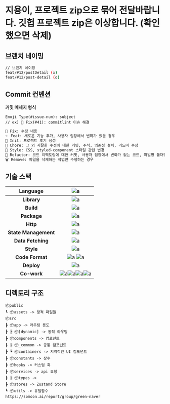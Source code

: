 # 지용이, 프로젝트 zip으로 묶어 전달바랍니다. 깃헙 프로젝트 zip은 이상합니다. (확인했으면 삭제)
## 브랜치 네이밍

```bash
// 브랜치 네이밍
feat/#12/postDetail (x)
feat/#12/post-detail (o)
```

## Commit 컨벤션

**커밋 메세지 형식**

```
Emoji Type(#issue-num): subject
// ex) 🚨 Fix(#41): commitlint 이슈 해결
```

```bash
🚨 Fix: 수정 내용
✨ Feat: 새로운 기능 추가, 사용자 입장에서 변화가 있을 경우
🎉 Init: 프로젝트 초기 생성
📝 Chore: 그 외 자잘한 수정에 대한 커밋, 주석, 의존성 설치, 리드미 수정
💄 Style: CSS, styled-component 스타일 관련 변경
🔨 Refactor: 코드 리팩토링에 대한 커밋, 사용자 입장에서 변화가 없는 코드, 파일명 폴더명 변경 및 이동
🗑️ Remove: 파일을 삭제하는 작업만 수행하는 경우
```

## 기술 스택

|       Language       |                                                                                                                                         ![a](https://img.shields.io/badge/TypeScript-3178C6?style=flat-square&logo=typescript&logoColor=white)                                                                                                                                         |
| :------------------: | :------------------------------------------------------------------------------------------------------------------------------------------------------------------------------------------------------------------------------------------------------------------------------------------------------------------------------------------------------------------------------------: |
|     **Library**      |                                                                                                                                            ![a](https://img.shields.io/badge/Next.js-white?style=flat-square&logo=Next.js&logoColor=black)                                                                                                                                             |
|      **Build**       |                                                                                                                                                ![a](https://img.shields.io/badge/SWC-white?style=flat-square&logo=SWC&logoColor=black)                                                                                                                                                 |
|     **Package**      |                                                                                                                                               ![a](https://img.shields.io/badge/pnpm-F69220?style=flat-square&logo=pnpm&logoColor=black)                                                                                                                                               |
|       **Http**       |                                                                                                                                              ![a](https://img.shields.io/badge/axios-5A29E4?style=flat-square&logo=axios&logoColor=white)                                                                                                                                              |
| **State Management** |                                                                                                                                            ![a](https://img.shields.io/badge/zustand-4A154B?style=flat-square&logo=zustand&logoColor=white)                                                                                                                                            |
|  **Data Fetching**   |                                                                                                                                       ![a](https://img.shields.io/badge/TanstackQuery-FF4154?style=flat-square&logo=reactquery&logoColor=white)                                                                                                                                        |
|      **Style**       |                                                                                                                                        ![a](https://img.shields.io/badge/TailwindCSS-06B6D4?style=flat-square&logo=TailwindCSS&logoColor=white)                                                                                                                                        |
|   **Code Format**    |                                                                                           ![a](https://img.shields.io/badge/ESlint-4B32C3?style=flat-square&logo=eslint&logoColor=white) ![a](https://img.shields.io/badge/Prettier-F7B93E?style=flat-square&logo=Prettier&logoColor=black)                                                                                            |
|      **Deploy**      |                                                                                                                                             ![a](https://img.shields.io/badge/vercel-000000?style=flat-square&logo=vercel&logoColor=white)                                                                                                                                             |
|     **Co-work**      | ![a](https://img.shields.io/badge/Gather-5865F2?style=flat-square&logo=Gather&logoColor=white)![a](https://img.shields.io/badge/github-181717?style=flat-square&logo=github&logoColor=white)![a](https://img.shields.io/badge/Notion-000000?style=flat-square&logo=notion&logoColor=white)![a](https://img.shields.io/badge/slack-4A154B?style=flat-square&logo=slack&logoColor=white) |

## 디렉토리 구조

```
📦public
┗ 📦assets -> 정적 파일들
📦src
┣ 📦app -> 라우팅 용도
┣ ┣ 📦[dynamic] -> 동적 라우팅
┣ 📦components -> 컴포넌트
┣ ┣ 📦_common -> 공통 컴포넌트
┣ ┗ 📦containers -> 지역적인 UI 컴포넌트
┣ 📦constants -> 상수
┣ 📦hooks -> 커스텀 훅
┣ 📦services -> api 요청
┣ ┣ 📦types ->
┣ 📦stores -> Zustand Store
┗ 📦utils -> 유틸함수
https://somoon.ai/report/group/green-naver
```
